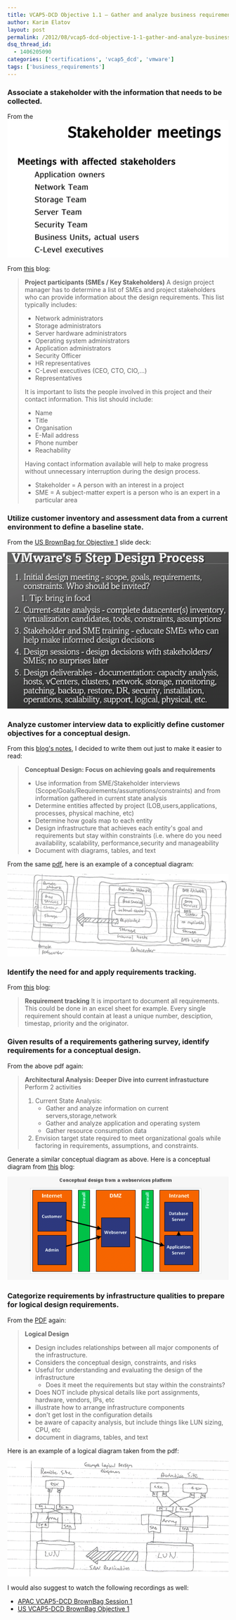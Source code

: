 ```yaml
---
title: VCAP5-DCD Objective 1.1 – Gather and analyze business requirements
author: Karim Elatov
layout: post
permalink: /2012/08/vcap5-dcd-objective-1-1-gather-and-analyze-business-requirements/
dsq_thread_id:
  - 1406205090
categories: ['certifications', 'vcap5_dcd', 'vmware']
tags: ['business_requirements']
---
```


### Associate a stakeholder with the information that needs to be collected.

From the ![stake-holders](https://github.com/elatov/uploads/raw/master/2012/08/stake-holders.png)

From [this](http://www.virten.net/2012/05/vdcd510-objective-1-1-gather-and-analyze-business-requirements/) blog:

> **Project participants (SMEs / Key Stakeholders)**
> A design project manager has to determine a list of SMEs and project stakeholders who can provide information about the design requirements. This list typically includes:
>
> *   Network administrators
> *   Storage administrators
> *   Server hardware administrators
> *   Operating system administrators
> *   Application administrators
> *   Security Officer
> *   HR representatives
> *   C-Level executives (CEO, CTO, CIO,…)
> *   Representatives
>
> It is important to lists the people involved in this project and their contact information. This list should include:
>
> *   Name
> *   Title
> *   Organisation
> *   E-Mail address
> *   Phone number
> *   Reachability
>
> Having contact information available will help to make progress without unnecessary interruption during the design process.
>
> *   Stakeholder = A person with an interest in a project
> *   SME = A subject-matter expert is a person who is an expert in a particular area

### Utilize customer inventory and assessment data from a current environment to define a baseline state.

From the [US BrownBag for Objective 1](http://www.slideshare.net/ProfessionalVMware/professionalvmware-brownbag-jason-boche-vcapdcd-objective-1) slide deck:

![5-step-design-process](https://github.com/elatov/uploads/raw/master/2012/08/5-step-design-process.png)

### Analyze customer interview data to explicitly define customer objectives for a conceptual design.

From this [blog's notes](https://github.com/elatov/uploads/raw/master/2013/04/vcap-dcd_notes.pdf), I decided to write them out just to make it easier to read:

> **Conceptual Design: Focus on achieving goals and requirements**
>
> *   Use information from SME/Stakeholder interviews (Scope/Goals/Requirements/assumptions/constraints) and from information gathered in current state analysis
> *   Determine entities affected by project (LOB,users,applications, processes, physical machine, etc)
> *   Determine how goals map to each entity
> *   Design infrastructure that achieves each entity's goal and requirements but stay within constraints (i.e. where do you need availability, scalability, performance,security and manageability
> *   Document with diagrams, tables, and text

From the same [pdf](https://github.com/elatov/uploads/raw/master/2013/04/vcap-dcd_notes.pdf), here is an example of a conceptual diagram:

![conceptual_diag1](https://github.com/elatov/uploads/raw/master/2012/08/conceptual_diag1.png)

### Identify the need for and apply requirements tracking.

From [this](http://www.virten.net/2012/05/vdcd510-objective-1-1-gather-and-analyze-business-requirements/) blog:

> **Requirement tracking**
> It is important to document all requirements. This could be done in an excel sheet for example. Every single requirement should contain at least a unique number, desciption, timestap, priority and the originator.

### Given results of a requirements gathering survey, identify requirements for a conceptual design.

From the above pdf again:

> **Architectural Analysis: Deeper Dive into current infrastucture**
> Perform 2 activities
>
> 1.  Current State Analysis:
>     *   Gather and analyze information on current servers,storage,network
>     *   Gather and analyze application and operating system
>     *   Gather resource consumption data
> 2.  Envision target state required to meet organizational goals while factoring in requirements, assumptions, and constraints.

Generate a similar conceptual diagram as above. Here is a conceptual diagram from [this](http://www.virten.net/2012/05/vdcd510-objective-1-1-gather-and-analyze-business-requirements/) blog:

![another-conceptual-diag](https://github.com/elatov/uploads/raw/master/2012/08/another-conceptual-diag.png)

### Categorize requirements by infrastructure qualities to prepare for logical design requirements.

From the [PDF](https://github.com/elatov/uploads/raw/master/2013/04/vcap-dcd_notes.pdf) again:

> **Logical Design**
>
> *   Design includes relationships between all major components of the infrastructure.
> *   Considers the conceptual design, constraints, and risks
> *   Useful for understanding and evaluating the design of the infrastructure
>     *   Does it meet the requirements but stay within the constraints?
> *   Does NOT include physical details like port assignments, hardware, vendors, IPs, etc
> *   illustrate how to arrange infrastructure components
> *   don't get lost in the configuration details
> *   be aware of capacity analysis, but include things like LUN sizing, CPU, etc
> *   document in diagrams, tables, and text

Here is an example of a logical diagram taken from the pdf:

![logical-diagram](https://github.com/elatov/uploads/raw/master/2012/08/logical-diagram.png)

I would also suggest to watch the following recordings as well:

*   [APAC VCAP5-DCD BrownBag Session 1](http://professionalvmware.com/2012/02/apac-brownbag-follow-up-vcap-dcd-study-group/)
*   [US VCAP5-DCD BrownBag Objective 1](http://professionalvmware.com/2011/09/brownbag-follow-up-vcap-dcd-objective-1-jason-boche/)

